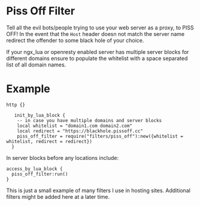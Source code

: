 # Piss Off Filter
Tell all the evil bots/people trying to use your web server as a proxy, to PISS OFF! In the event that the `Host` header doesn not match the server name redirect the offender to some black hole of your choice.

If your ngx_lua or openresty enabled server has multiple server blocks for different domains ensure to populate the whitelist with a space separated list of all domain names.

# Example
`http {}`

```
   init_by_lua_block {
    -- in case you have multiple domains and server blocks
    local whitelist = "domain1.com domain2.com"
    local redirect = "https://blackhole.pissoff.cc"
    piss_off_filter = require("filters/piss_off"):new({whitelist = whitelist, redirect = redirect})
  }
```

In server blocks before any locations include:

```
access_by_lua_block {
  piss_off_filter:run()
}
```

This is just a small example of many filters I use in hosting sites. Additional filters might be added here at a later time.

